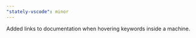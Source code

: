 ```yaml
---
"stately-vscode": minor
---
```


Added links to documentation when hovering keywords inside a machine.
